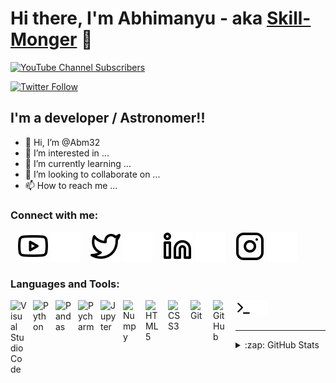

# Hi there, I'm Abhimanyu - aka [Skill-Monger][youtube] 👋 

[![YouTube Channel Subscribers](https://img.shields.io/youtube/channel/subscribers/UCGWGO7anud6koWYc-r6FU-g?logo=youtube&logoColor=red&style=for-the-badge)][youtube]

[![Twitter Follow](https://img.shields.io/twitter/follow/AbhimanyuRB1?color=1DA1F2&logo=twitter&style=for-the-badge)](https://twitter.com/intent/follow?original_referer=https%3A%2F%2Fgithub.com%2FAbhimanyuRB1&screen_name=AbhimanyuRB1)




## I'm a developer / Astronomer!!

- 👋 Hi, I’m @Abm32
- 👀 I’m interested in ...
- 🌱 I’m currently learning ...
- 💞️ I’m looking to collaborate on ...
- 📫 How to reach me ...

### Connect with me:

&nbsp;&nbsp;
[![website](./img/youtube-light.svg)](https://www.youtube.com/channel/UCGWGO7anud6koWYc-r6FU-g#gh-light-mode-only)
[![website](./img/youtube-dark.svg)](https://www.youtube.com/channel/UCGWGO7anud6koWYc-r6FU-g#gh-dark-mode-only)
&nbsp;&nbsp;
[![website](./img/twitter-light.svg)](https://twitter.com/AbhimanyuRB1#gh-light-mode-only)
[![website](./img/twitter-dark.svg)](https://twitter.com/AbhimanyuRB1#gh-dark-mode-only)
&nbsp;&nbsp;
[![website](./img/linkedin-light.svg)](https://linkedin.com/in/abhimanyu-r-b-6767301aa#gh-light-mode-only)
[![website](./img/linkedin-dark.svg)](https://linkedin.com/in/abhimanyu-r-b-6767301aa#gh-dark-mode-only)
&nbsp;&nbsp;
[![website](./img/instagram-light.svg)](https://instagram.com/skill_monger_#gh-light-mode-only)
[![website](./img/instagram-dark.svg)](https://instagram.com/skill_monger_#gh-dark-mode-only)

### Languages and Tools:

[<img align="left" alt="Visual Studio Code" width="26px" src="https://cdn.jsdelivr.net/gh/devicons/devicon/icons/vscode/vscode-original.svg" style="padding-right:10px;" />][webdevplaylist]
[<img align="left" alt="Python" width="26px" src="https://cdn.jsdelivr.net/gh/devicons/devicon/icons/python/python-original.svg" style="padding-right:10px;" />][webdevplaylist]
[<img align="left" alt="Pandas" width="26px" src="https://cdn.jsdelivr.net/gh/devicons/devicon/icons/pandas/pandas-original.svg" style="padding-right:10px;" />][webdevplaylist]
[<img align="left" alt="Pycharm" width="26px" src="https://cdn.jsdelivr.net/gh/devicons/devicon/icons/pycharm/pycharm-original.svg" style="padding-right:10px;" />][webdevplaylist]
[<img align="left" alt="Jupyter" width="26px" src="https://cdn.jsdelivr.net/gh/devicons/devicon/icons/jupyter/jupyter-original-wordmark.svg" style="padding-right:10px;" />][webdevplaylist]
[<img align="left" alt="Numpy" width="26px" src="https://cdn.jsdelivr.net/gh/devicons/devicon/icons/numpy/numpy-original.svg" style="padding-right:10px;" />][webdevplaylist]
[<img align="left" alt="HTML5" width="26px" src="https://cdn.jsdelivr.net/gh/devicons/devicon/icons/html5/html5-original.svg" style="padding-right:10px;" />][webdevplaylist]
[<img align="left" alt="CSS3" width="26px" src="https://cdn.jsdelivr.net/gh/devicons/devicon/icons/css3/css3-original.svg" style="padding-right:10px;" />][webdevplaylist]
[<img align="left" alt="Git" width="26px" src="https://cdn.jsdelivr.net/gh/devicons/devicon/icons/git/git-original.svg" style="padding-right:10px;" />][webdevplaylist]
[<img align="left" alt="GitHub" width="26px" src="https://user-images.githubusercontent.com/3369400/139448065-39a229ba-4b06-434b-bc67-616e2ed80c8f.png" style="padding-right:10px;" />](https://www.youtube.com/@skillmonger131/playlists)
[<img align="left" alt="Terminal" width="26px" src="./img/terminal-light.svg" />](https://www.youtube.com/@skillmonger131/playlists)
[<img align="left" alt="Terminal" width="26px" src="./img/terminal-dark.svg" />](https://www.youtube.com/@skillmonger131/playlists)

<br />
<br />

---

<details>
  <summary>:zap: GitHub Stats</summary>

  <img align="left" alt="Abm32's GitHub Stats" src="https://github-readme-stats.vercel.app/api?username=Abm32&show_icons=true&hide_border=false&title_color=ff652f&icon_color=FFE400&bg_color=09131B&text_color=ffffff&border_color=0c1a25" />

</details>

[website]: https://codeSTACKr.com
[course]: http://vsCodeHero.com
[twitter]: https://twitter.com/AbhimanyuRB1
[youtube]: https://www.youtube.com/channel/UCGWGO7anud6koWYc-r6FU-g
[instagram]: https://instagram.com/skill_monger_
[linkedin]: https://linkedin.com/in/abhimanyu-r-b-6767301aa
[webdevplaylist]: https://www.youtube.com/@skillmonger131/playlists
[jsplaylist]: https://www.youtube.com/playlist?list=PLkwxH9e_vrALRJKu7wfXby3MKeflhTu6B
[cssplaylist]: https://www.youtube.com/playlist?list=PLkwxH9e_vrALSdvZuEh6gqQdmDoDIoqz4
[reactplaylist]: https://www.youtube.com/playlist?list=PLkwxH9e_vrAK4TdffpxKY3QGyHCpxFcQ0